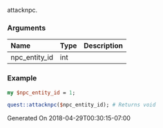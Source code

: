 attacknpc.
### Arguments
**Name**|**Type**|**Description**
:---|:---|:---
npc_entity_id|int|

### Example

```perl
my $npc_entity_id = 1;

quest::attacknpc($npc_entity_id); # Returns void
```


Generated On 2018-04-29T00:30:15-07:00